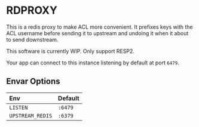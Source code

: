 # RDPROXY

This is a redis proxy to make ACL more convenient. It prefixes keys with the ACL username before sending it to upstream and undoing it when it about to send downstream.

This software is currently WIP. Only support RESP2.

Your app can connect to this instance listening by default at port `6479`. 

## Envar Options

| Env | Default |
|:--|:--|
|`LISTEN`|`:6479`|
|`UPSTREAM_REDIS`|`:6379`|
